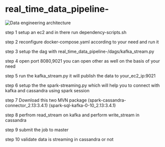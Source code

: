 # real_time_data_pipeline-

![Data engineering architecture](https://github.com/balwant-chauhan-data-eng-project/real_time_data_pipeline-/assets/167126710/e4965a6e-c562-4a6d-b06b-716c1bc6a849)


step 1
  setup an ec2 and in there run dependency-scripts.sh

step 2
  reconfigure docker-compose.yaml according to your need and run it 

step 3
  setup the dag with real_time_data_pipeline-/dags/kafka_stream.py

step 4
  open port 8080,9021 you can open other as well  on the basis of your need 

step 5
  run the kafka_stream.py it will publish the data to your_ec2_ip:9021

step 6
  setup the the spark-streaming.py which will help you to connect with kafka and cassandra using spark session

step 7
  Download this two MVN package (spark-cassandra-connector_2.13:3.4.1)      (spark-sql-kafka-0-10_2.13:3.4.1) 

step 8
  perfrom read_stream on kafka and perform write_stream in cassandra 

step 9
 submit the job to master 

step 10 
validate data is streaming in cassandra or not 

